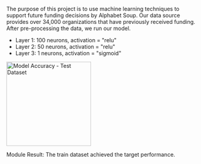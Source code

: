 The purpose of this project is to use machine learning techniques to support future funding decisions by Alphabet Soup. Our data source provides over 34,000 organizations that have previously received funding. After pre-processing the data, we run our model.

* Layer 1: 100 neurons, activation = "relu"
* Layer 2: 50 neurons, activation = "relu"
* Layer 3: 1 neurons, activation = "sigmoid"

<img width="220" alt="Model Accuracy - Test Dataset" src="https://user-images.githubusercontent.com/65242270/95001029-02bd2a80-057b-11eb-9cad-2df89c03d6ed.PNG">

Module Result: The train dataset achieved the target performance.
